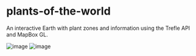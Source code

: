 # plants-of-the-world
An interactive Earth with plant zones and information using the Trefle API and MapBox GL.

![image](https://github.com/smackthat/plants-of-the-world/assets/3465559/4a0a44e5-a83d-4655-aa01-3523a5f7640a)
![image](https://github.com/smackthat/plants-of-the-world/assets/3465559/104414c6-cfc5-4d09-accd-228df6ddce5e)

